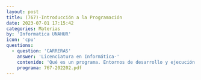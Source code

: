 ```yaml
---
layout: post
title: (767)-Introducción a la Programación
date: 2023-07-01 17:15:42
categories: Materias
by: 'Informatica UNAHUR'
icon: 'cpu'
questions:
  - question: 'CARRERAS'
    answer: 'Licenciatura en Informática-'
    contenido: 'Qué es un programa. Entornos de desarrollo y ejecución. Comparativa de paradigmas de programación: Imperativo, Orientado a Objetos, Funcional, Lógico. Principios de la programación imperativa: Comandos (acciones) y Expresiones (valores), estructuras de control de flujo de programas (secuencia, repetición simple, repetición condicional, alternativa condicional en comandos y expresiones), estado, tipos de datos (números, booleanos, cadenas, enumerativos simples, con estructura mediante campos). Principios de la programación estructurada: funciones y procedimientos. División en subtareas como metodología para la resolución de problemas complejos, y necesidad de dar estructura a un programa no trivial. Generalización de programas mediante parametrización. Resolución de problemas y algoritmos mediante programas. Precondiciones como metodología para el desarrollo de software robusto. Buenas prácticas de programación (indentación, documentación, elección de nombres)'
    programa: 767-202202.pdf
---
```

